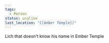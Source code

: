 ```yaml
---
tags:
  - Person
status: unalive
last_location: "[[Amber Temple]]"
---
```

Lich that doesn't know his name in Ember Temple